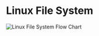# Linux File System


![Linux File System Flow Chart](http://blog.danyll.com/content/images/2015/04/linux_directory_map_hd.png)
